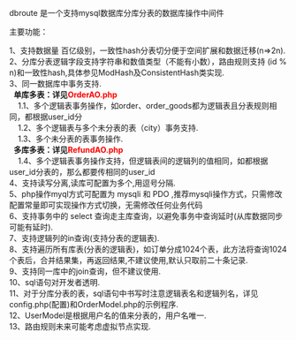 dbroute 是一个支持mysql数据库分库分表的数据库操作中间件

主要功能：

1、支持数据量 百亿级别，一致性hash分表切分便于空间扩展和数据迁移(n=>2n).<br>
2、分库分表逻辑字段支持字符串和数值类型（不能有小数），路由规则支持 (id % n)和一致性hash,具体参见ModHash及ConsistentHash类实现.<br>
3、同一数据库中事务支持.<br>
   &nbsp;&nbsp;<b>单库多表：详见<font color=red>OrderAO.php</font></b><br>
   &nbsp;&nbsp;&nbsp;&nbsp;1.1、多个逻辑表事务操作，如order、order_goods都为逻辑表且分表规则相同，都根据user_id分<br>
   &nbsp;&nbsp;&nbsp;&nbsp;1.2、多个逻辑表与多个未分表的表（city）事务支持.<br>
   &nbsp;&nbsp;&nbsp;&nbsp;1.3、多个未分表的表事务操作.<br>
   &nbsp;&nbsp;<b>多库多表：详见<font color=red>RefundAO.php</font></b><br>
   &nbsp;&nbsp;&nbsp;&nbsp;1.4、多个逻辑表事务操作支持，但逻辑表间的逻辑列的值相同，如都根据user_id分表的，那么都要传相同的user_id<br>
4、支持读写分离,读库可配置为多个,用逗号分隔.<br>
5、php操作myql方式可配置为 mysqli 和 PDO ,推荐mysqli操作方式，只需修改配置常量即可实现操作方式切换，无需修改任何业务代码<br>
6、支持事务中的 select 查询走主库查询，以避免事务中查询延时(从库数据同步可能有延时).<br>
7、支持逻辑列的in查询(支持分表的逻辑表).<br>
8、支持遍历所有库表(分表的逻辑表)，如订单分成1024个表，此方法将查询1024个表后，合并结果集，再返回结果,不建议使用,默认只取前二十条记录.<br>
9、支持同一库中的join查询，但不建议使用.<br>
10、sql语句对开发者透明.<br>
11、对于分库分表的表，sql语句中书写时注意逻辑表名和逻辑列名，详见config.php(配置)和OrderModel.php的示例程序.<br>
12、UserModel是根据用户名的值来分表的，用户名唯一.<br>
13、路由规则未来可能考虑虚拟节点实现.<br>

